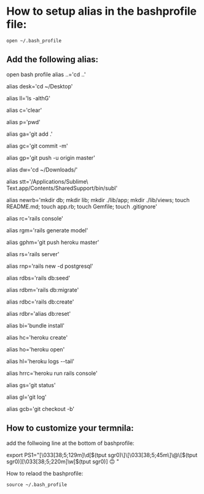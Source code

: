 # How to setup alias in the bashprofile file:

` open ~/.bash_profile `
## Add the following alias: 

open bash profile 
alias ..='cd ..'

alias desk='cd ~/Desktop'

alias ll='ls -althG'

alias c='clear'

alias p='pwd'

alias ga='git add .' 

alias gc='git commit -m'

alias gp='git push -u origin master'

alias dw='cd ~/Downloads/'

alias stt='/Applications/Sublime\ Text.app/Contents/SharedSupport/bin/subl'

alias newrb='mkdir db; mkdir lib;  mkdir ./lib/app; mkdir ./lib/views; touch README.md; touch app.rb; touch Gemfile; touch .gitignore'

alias rc='rails console'

alias rgm='rails generate model'

alias gphm='git push heroku master'

alias rs='rails server'

alias rnp='rails new -d postgresql'

alias rdbs='rails db:seed'

alias rdbm='rails db:migrate'

alias rdbc='rails db:create'

alias rdbr='alias db:reset'

alias bi='bundle install'

alias hc='heroku create'

alias ho='heroku open'

alias hl='heroku logs --tail'

alias hrrc='heroku run rails console'

alias gs='git status'

alias gl='git log'

alias gcb='git checkout -b'

## How to customize your termnila: 

add the follwoing line at the bottom of bashprofile:

export PS1="\[\033[38;5;129m\]\d\[$(tput sgr0)\]\[\033[38;5;45m\]\@\[$(tput sgr0)\]\[\033[38;5;220m\]\w\[$(tput sgr0)\] 🙃 "


How to relaod the bashprofile: 

`source ~/.bash_profile`
